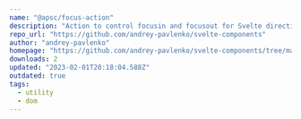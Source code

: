 ```yaml
---
name: "@apsc/focus-action"
description: "Action to control focusin and focusout for Svelte directive use:"
repo_url: "https://github.com/andrey-pavlenko/svelte-components"
author: "andrey-pavlenko"
homepage: "https://github.com/andrey-pavlenko/svelte-components/tree/main/packages/focus-action#readme"
downloads: 2
updated: "2023-02-01T20:18:04.588Z"
outdated: true
tags: 
  - utility
  - dom
---
```

